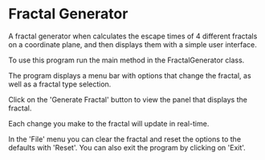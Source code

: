 # Fractal Generator
A fractal generator when calculates the escape times of 4 different fractals on a coordinate plane, and then displays them with a simple user interface.

To use this program run the main method in the FractalGenerator class.

The program displays a menu bar with options that change the fractal, as well as a fractal type selection. 

Click on the 'Generate Fractal' button to view the panel that displays the fractal.

Each change you make to the fractal will update in real-time.

In the 'File' menu you can clear the fractal and reset the options to the defaults with 'Reset'.
You can also exit the program by clicking on 'Exit'.
